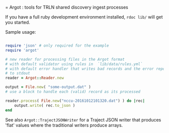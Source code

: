 = Argot : tools for TRLN shared discovery ingest processes

If you have a full ruby development environment installed, `rdoc lib/` 
will get you started.

Sample usage:

```ruby

require 'json' # only required for the example
require 'argot'

# new reader for processing files in the Argot format
# with default validator using rules in  `lib/data/rules.yml`
# with default error handler that writes bad records and the error report
# to stdout
reader = Argot::Reader.new

output = File.new( "some-output.dat" ) 
# use a block to handle each (valid) record as its processed

reader.process( File.new("nccu-20161012101320.dat") ) do |rec|
    output.write( rec.to_json )
end
```

See also `Argot::TrajectJSONWriter` for a Traject JSON writer that produces
'flat' values where the traditional writers produce arrays.
